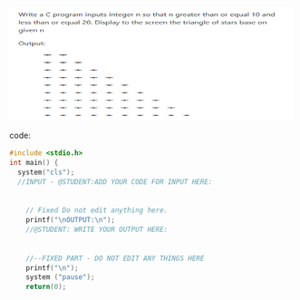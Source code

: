 <img src="images/slot15_1.png" alt="drawing" style="width:500px; height:200px"/>

code:
```cpp
#include <stdio.h>
int main() {
  system("cls");
  //INPUT - @STUDENT:ADD YOUR CODE FOR INPUT HERE:


    // Fixed Do not edit anything here.
    printf("\nOUTPUT:\n");
    //@STUDENT: WRITE YOUR OUTPUT HERE:
      
    
    //--FIXED PART - DO NOT EDIT ANY THINGS HERE
    printf("\n");
    system ("pause");
    return(0);
```